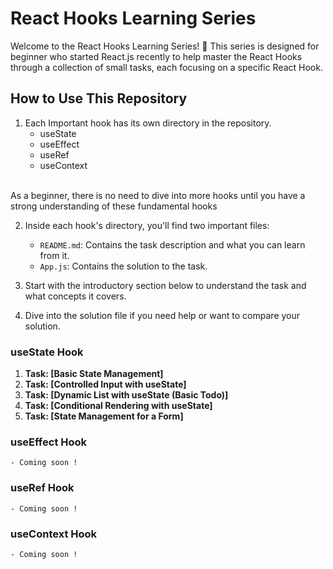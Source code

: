 # React Hooks Learning Series

Welcome to the React Hooks Learning Series! 🚀 This series is designed for beginner who started React.js recently to help master the React Hooks through a collection of small tasks, each focusing on a specific React Hook.

## How to Use This Repository

1. Each Important hook has its own directory in the repository.
    - useState 
    - useEffect 
    - useRef
    - useContext

<br/>
As a beginner, there is no need to dive into more hooks until you have a strong understanding of these fundamental hooks
<br/>

2. Inside each hook's directory, you'll find two important files:
   - `README.md`: Contains the task description and what you can learn from it.
   - `App.js`: Contains the solution to the task.

3. Start with the introductory section below to understand the task and what concepts it covers.

4. Dive into the solution file if you need help or want to compare your solution.


### useState Hook

1. **Task: [Basic State Management]**
1. **Task: [Controlled Input with useState]**
1. **Task: [Dynamic List with useState (Basic Todo)]**
1. **Task: [Conditional Rendering with useState]**
1. **Task: [State Management for a Form]**


### useEffect Hook
    - Coming soon !

### useRef Hook
    - Coming soon !

### useContext Hook
    - Coming soon !



   
